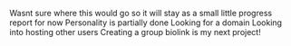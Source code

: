Wasnt sure where this would go so it will stay as a small little progress report for now
Personality is partially done
Looking for a domain
Looking into hosting other users
Creating a group biolink is my next project!
